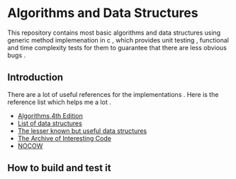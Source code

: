 # Algorithms and Data Structures

This repository contains most basic algorithms and data structures using generic method implemenation in c , which provides unit testing , functional and time complexity tests for them to guarantee that there are less obvious bugs  .

## Introduction
There are a lot of useful references for the implementations . Here is the reference list which helps me a lot .
- [Algorithms,4th Edition](http://algs4.cs.princeton.edu/home/)
- [List of data structures](http://en.wikipedia.org/wiki/List_of_data_structures)
- [The lesser known but useful data structures](http://stackoverflow.com/questions/500607/what-are-the-lesser-known-but-useful-data-structures?page=1&tab=votes#tab-top)
- [The Archive of Interesting Code](http://www.keithschwarz.com/interesting/)
- [NOCOW](http://www.nocow.cn/index.php/NOCOW%E5%9C%B0%E5%9B%BE)

## How to build and test it 
